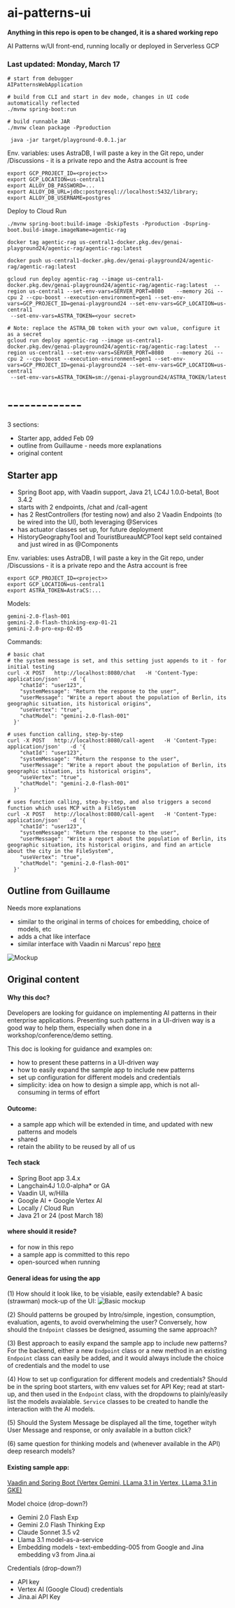 # ai-patterns-ui
**Anything in this repo is open to be changed, it is a shared working repo**

AI Patterns w/UI front-end, running locally or deployed in Serverless GCP

### Last updated: Monday, March 17

```shell
# start from debugger
AIPatternsWebApplication

# build from CLI and start in dev mode, changes in UI code automatically reflected
./mvnw spring-boot:run

# build runnable JAR
./mvnw clean package -Pproduction
 
 java -jar target/playground-0.0.1.jar
```
Env. variables: uses AstraDB, I will paste a key in the Git repo, under /Discussions - it is a private repo and the Astra account is free
```shell
export GCP_PROJECT_ID=<project>>
export GCP_LOCATION=us-central1 
export ALLOY_DB_PASSWORD=...
export ALLOY_DB_URL=jdbc:postgresql://localhost:5432/library;
export ALLOY_DB_USERNAME=postgres
```

Deploy to Cloud Run
```shell
./mvnw spring-boot:build-image -DskipTests -Pproduction -Dspring-boot.build-image.imageName=agentic-rag

docker tag agentic-rag us-central1-docker.pkg.dev/genai-playground24/agentic-rag/agentic-rag:latest

docker push us-central1-docker.pkg.dev/genai-playground24/agentic-rag/agentic-rag:latest

gcloud run deploy agentic-rag --image us-central1-docker.pkg.dev/genai-playground24/agentic-rag/agentic-rag:latest  --region us-central1 --set-env-vars=SERVER_PORT=8080    --memory 2Gi --cpu 2 --cpu-boost --execution-environment=gen1 --set-env-vars=GCP_PROJECT_ID=genai-playground24 --set-env-vars=GCP_LOCATION=us-central1 
 --set-env-vars=ASTRA_TOKEN=<your secret>
 
# Note: replace the ASTRA_DB token with your own value, configure it as a secret
gcloud run deploy agentic-rag --image us-central1-docker.pkg.dev/genai-playground24/agentic-rag/agentic-rag:latest  --region us-central1 --set-env-vars=SERVER_PORT=8080    --memory 2Gi --cpu 2 --cpu-boost --execution-environment=gen1 --set-env-vars=GCP_PROJECT_ID=genai-playground24 --set-env-vars=GCP_LOCATION=us-central1 
 --set-env-vars=ASTRA_TOKEN=sm://genai-playground24/ASTRA_TOKEN/latest
```




# -------------
3 sections:
* Starter app, added  Feb 09
* outline  from Guillaume - needs more explanations
* original content

## Starter app
* Spring Boot app, with Vaadin support, Java 21, LC4J 1.0.0-beta1, Boot 3.4.2
* starts with 2 endpoints, /chat and /call-agent 
* has 2 RestControllers (for testing now) and also 2 Vaadin Endpoints (to be wired into the UI), both leveraging @Services
* has actuator classes set up, for future deployment
* HistoryGeographyTool and TouristBureauMCPTool kept seld contained and just wired in as @Components

Env. variables: uses AstraDB, I will paste a key in the Git repo, under /Discussions - it is a private repo and the Astra account is free
```shell
export GCP_PROJECT_ID=<project>>
export GCP_LOCATION=us-central1 
export ASTRA_TOKEN=AstraCS:...
```

Models:
```shell
gemini-2.0-flash-001
gemini-2.0-flash-thinking-exp-01-21
gemini-2.0-pro-exp-02-05
```
Commands:
```shell
# basic chat
# the system message is set, and this setting just appends to it - for initial testing
curl -X POST   http://localhost:8080/chat   -H 'Content-Type: application/json'   -d '{
    "chatId": "user123",
    "systemMessage": "Return the response to the user",
    "userMessage": "Write a report about the population of Berlin, its geographic situation, its historical origins",
    "useVertex": "true",
    "chatModel": "gemini-2.0-flash-001"
  }'
  
# uses function calling, step-by-step
curl -X POST   http://localhost:8080/call-agent   -H 'Content-Type: application/json'   -d '{
    "chatId": "user123",
    "systemMessage": "Return the response to the user",
    "userMessage": "Write a report about the population of Berlin, its geographic situation, its historical origins",
    "useVertex": "true",
    "chatModel": "gemini-2.0-flash-001"
  }'  
  
# uses function calling, step-by-step, and also triggers a second function which uses MCP with a FileSystem
curl -X POST   http://localhost:8080/call-agent   -H 'Content-Type: application/json'   -d '{
    "chatId": "user123",
    "systemMessage": "Return the response to the user",
    "userMessage": "Write a report about the population of Berlin, its geographic situation, its historical origins, and find an article about the city in the FileSystem",
    "useVertex": "true",
    "chatModel": "gemini-2.0-flash-001"
  }'  
```


## Outline from Guillaume
Needs more explanations

* similar to the original in terms of choices for embedding, choice of models, etc
* adds a chat like interface
* similar interface with Vaadin ni Marcus' repo [here](https://github.com/marcushellberg/java-ai-playground) 


![Mockup](world_capitals.png)

## Original content

#### Why this doc?
Developers are looking for guidance on implementing AI patterns in their enterprise applications.
Presenting such patterns in a UI-driven way is a good way to help them, especially when done in a workshop/conference/demo setting.

This doc is looking for guidance and examples on:
- how to present these patterns in a UI-driven way
- how to easily expand the sample app to include new patterns
- set up configuration for different models and credentials
- simplicity: idea on how to design a simple app, which is not all-consuming in terms of effort

#### Outcome:
- a sample app which will be extended in time, and updated with new patterns and models
- shared 
- retain the ability to be reused by all of us

#### Tech stack
- Spring Boot app 3.4.x
- Langchain4J 1.0.0-alpha* or GA
- Vaadin UI, w/Hilla
- Google AI + Google Vertex AI
- Locally / Cloud Run 
- Java 21 or 24 (post March 18)

#### where should it reside?
- for now in this repo
- a sample app is committed to this repo
- open-sourced when running

#### General ideas for using the app

(1) How should it look like, to be visiable, easily extendable?
A basic (strawman) mock-up of the UI:
![Basic mockup](image.png)

(2) Should patterns be grouped by Intro/simple, ingestion, consumption, evaluation, agents, to avoid overwhelming the user?
Conversely, how should the `Endpoint` classes be designed, assuming the same approach?

(3) Best approach to easily expand the sample app to include new patterns?
For the backend, either a new `Endpoint` class or a new method in an existing `Endpoint` class can easily be added, and it would always include the choice of credentials and the model to use

(4) How to set up configuration for different models and credentials?
Should be in the spring boot starters, with env values set for API Key; read at start-up, and then used in the `Endpoint` class, with the dropdowns to plainly/easily list the models avaialable. `Service` classes to be created to handle the interaction with the AI models.

(5) Should the System Message be displayed all the time, together wityh User Message and response, or only available in a button click?

(6) same question for thinking models and (whenever available in the API) deep research models?

#### Existing sample app:
[Vaadin and Spring Boot (Vertex Gemini, LLama 3.1 in Vertex, LLama 3.1 in GKE)](https://github.com/GoogleCloudPlatform/serverless-production-readiness-java-gcp/tree/main/sessions/fall24/spring-ai-quotes-llm-in-gke)

Model choice (drop-down?)
- Gemini 2.0 Flash Exp
- Gemini 2.0 Flash Thinking Exp
- Claude Sonnet 3.5 v2
- Llama 3.1 model-as-a-service
- Embedding models - text-embedding-005 from Google and Jina embedding v3 from Jina.ai

Credentials (drop-down?)
- API key
- Vertex AI (Google Cloud) credentials
- Jina.ai API Key
